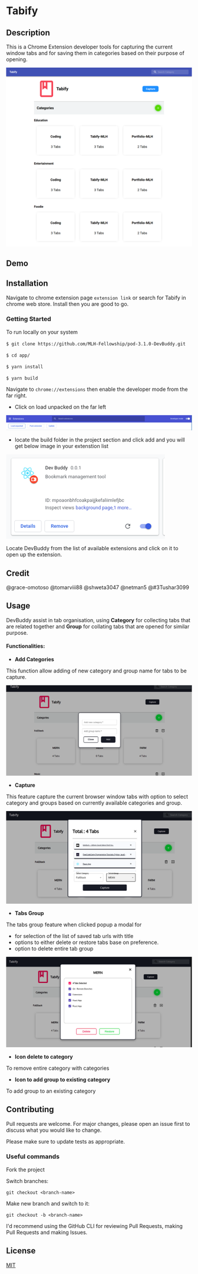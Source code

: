 # Tabify


## Description
This is a Chrome Extension developer tools for capturing the current window tabs and for saving them in categories based on their purpose of opening.

![Tabify](./app/src/utils/images/tabify.png)

## Demo

## Installation
Navigate to chrome extension page `extension link` or search for Tabify in chrome web store. Install then you are good to go.

### Getting Started
To run locally on your system

`$ git clone https://github.com/MLH-Fellowship/pod-3.1.0-DevBuddy.git`

`$ cd app/`

` $ yarn install  ` 

`$ yarn build`

Navigate to `chrome://extensions` then enable the developer mode from the far right.
- Click on load unpacked on the far left

![Developer mode](./app/src/utils/images/developer_mode.png)

- locate the build folder in the project section and click add and you will get below image in your extenstion list

![Tabify](./app/src/utils/images/devBuddy.png)

Locate DevBuddy from the list of available extensions and click on it to open up the extension.

## Credit
@grace-omotoso
@tomarviii88 
@shweta3047
@netman5
@#3Tushar3099 

## Usage
DevBuddy assist in tab organisation, using **Category** for collecting tabs that are related together and **Group** for collating tabs that are opened for similar purpose. 

#### Functionalities: 

- **Add Categories**

This function allow adding of new category and group name for tabs to be capture.

![Addcategories](./app/src/utils/images/addcat.png)

- **Capture**

This feature capture the current browser window tabs with option to select category and groups based on currently available categories and group.

![capture](./app/src/utils/images/capture.png)

- **Tabs Group**

The tabs group feature when clicked popup a modal for 
- for selection of the list of saved tab urls with title
- options to either delete or restore tabs base on preference.
- option to delete entire tab group

![TabModal](./app/src/utils/images/tabmodal.png)

- **Icon delete to category**
  
To remove entire category with categories 

- **Icon to add group to existing category**

To add group to an existing category
## Contributing
Pull requests are welcome. For major changes, please open an issue first to discuss what you would like to change.

Please make sure to update tests as appropriate.

### Useful commands
Fork the project

Switch branches:
```
git checkout <branch-name>
```

Make new branch and switch to it:
```
git checkout -b <branch-name>
```

I'd recommend using the GitHub CLI for reviewing Pull Requests, making Pull Requests and making Issues.
## License
[MIT](https://choosealicense.com/licenses/mit/)